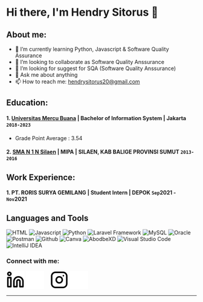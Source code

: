 # Hi there, I'm Hendry Sitorus 👋
## About me:
- 🌱 I’m currently learning Python, Javascript & Software Quality Assurance
- 👯 I’m looking to collaborate as Software Quality Anssurance
- 🤔 I’m looking for suggest for SQA (Software Quality Anssurance)
- 💬 Ask me about anything
- 📫 How to reach me: hendrysitorus20@gmail.com

## Education:

#### 1. [Universitas Mercu Buana](https://www.mercubuana.ac.id/id) | Bachelor of Information System | Jakarta `2018-2023`
   - Grade Point Average : 3.54
 #### 2. [SMA N 1 N Silaen](https://smansasilaen.sch.id/) | MIPA | SILAEN, KAB BALIGE PROVINSI SUMUT `2013-2016`
   

## Work Experience:
#### 1. PT. RORIS SURYA GEMILANG | Student Intern | DEPOK `Sep`2021 - `Nov`2021

## Languages and Tools
![HTML](https://img.shields.io/badge/-html5-181717?style=for-the-badge&logo=html5)
![Javascript](https://img.shields.io/badge/-javascript-181717?style=for-the-badge&logo=javascript)
![Python](https://img.shields.io/badge/-python-181717?style=for-the-badge&logo=python)
![Laravel Framework](https://img.shields.io/badge/-laravel-181717?style=for-the-badge&logo=laravel)
![MySQL](https://img.shields.io/badge/-mysql-181717?style=for-the-badge&logo=mysql)
![Oracle](https://img.shields.io/badge/-orace-181717?style=for-the-badge&logo=oracle)
![Postman](https://img.shields.io/badge/-postman-181717?style=for-the-badge&logo=postman)
![Github](https://img.shields.io/badge/GitHub-100000?style=for-the-badge&logo=github&logoColor=white)
![Canva](https://img.shields.io/badge/-canva-181717?style=for-the-badge&logo=canva)
![AbodbeXD](https://img.shields.io/badge/-adobexd-181717?style=for-the-badge&logo=adobexd)
![Visual Studio Code](https://img.shields.io/badge/Visual%20Studio%20Code-0078d7.svg?style=for-the-badge&logo=visual-studio-code)
![IntelliJ IDEA](https://img.shields.io/badge/IntelliJIDEA-000000.svg?style=for-the-badge&logo=intellij-idea&logoColor=white)

### Connect with me:
[![website](./img/linkedin-light.svg)](https://www.linkedin.com/in/hendrysitorus#gh-light-mode-only)
[![website](./img/linkedin-dark.svg)](https://www.linkedin.com/in/hendrysitorus#gh-dark-mode-only)
&nbsp;&nbsp;
[![website](./img/instagram-light.svg)](https://instagram.com/hendrysiitorus#gh-light-mode-only)
[![website](./img/instagram-dark.svg)](https://instagram.com/hendrysiitorus#gh-dark-mode-only)


---

[webdev]: https://github.com/hendrysitorus/hendrysitorus
